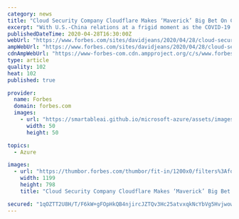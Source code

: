 ```yaml
---
category: news
title: "Cloud Security Company Cloudflare Makes ‘Maverick’ Big Bet On China"
excerpt: "With U.S.-China relations at a frigid moment as the COVID-19 pandemic grinds world trade to a trickle, it might seem an unlikely moment for a Silicon Valley tech company to make a big China push. But to hear Cloudflare CEO Matthew Prince tell it,"
publishedDateTime: 2020-04-28T16:30:00Z
webUrl: "https://www.forbes.com/sites/davidjeans/2020/04/28/cloud-security-company-cloudflare-makes-maverick-big-bet-on-china/"
ampWebUrl: "https://www.forbes.com/sites/davidjeans/2020/04/28/cloud-security-company-cloudflare-makes-maverick-big-bet-on-china/amp/"
cdnAmpWebUrl: "https://www-forbes-com.cdn.ampproject.org/c/s/www.forbes.com/sites/davidjeans/2020/04/28/cloud-security-company-cloudflare-makes-maverick-big-bet-on-china/amp/"
type: article
quality: 102
heat: 102
published: true

provider:
  name: Forbes
  domain: forbes.com
  images:
    - url: "https://smartableai.github.io/microsoft-azure/assets/images/organizations/forbes.com-50x50.jpg"
      width: 50
      height: 50

topics:
  - Azure

images:
  - url: "https://thumbor.forbes.com/thumbor/fit-in/1200x0/filters%3Aformat%28jpg%29/https%3A%2F%2Fspecials-images.forbesimg.com%2Fimageserve%2F5ea856ec165a170006a5e90e%2F0x0.jpg"
    width: 1199
    height: 798
    title: "Cloud Security Company Cloudflare Makes ‘Maverick’ Big Bet On China"

secured: "1qOZTT2U8H/T/F6kW+gFOpHkQB4njircJZTQv3Hc25atvxqkNcYbVg5Hvjwow+h9dnnvhvY1PGPebBqsk1QMTUeisCGLla1tcpDx79/m71qpH/T9Wpu3y0XQopC+1/XVUjHZeM/mC4svCXVArwxAe/TfSNeVxNU3Bquk3JQedXu+vGoSKqoOWqhKngC6WS3EklbBNsl1Tp2fvl0EixitMWQpw/2lqyLQFHsBWPmVZ2bKt36RAc0jUAnMsgMhgC9NRwuEE5d1q85SEeb4TSVSwG+FMURIf0vWvKuriMdaA7Q2tdNjPOchynCF1/ab2BE6;+fwYipCZ+cEMKXM1tGB7IQ=="
---
```


